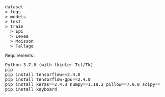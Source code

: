 <pre>
dataset
> logs
> models
> test
> train
  > Epi
  > Levee
  > Moisson
  > Tallage
</pre>

Requirements :
<pre>
Python 3.7.6 (with tkinter Tcl/Tk)
pip
pip install tensorflow==2.4.0
pip install tensorflow-gpu==2.4.0
pip install keras==2.4.3 numpy==1.19.3 pillow==7.0.0 scipy==1.4.1 h5py==2.10.0 matplotlib==3.3.2 opencv-python keras-resnet==0.2.0
pip install keyboard
</pre>
